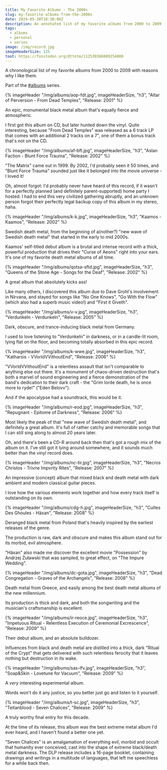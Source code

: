 ```yaml
---
title: My Favorite Albums - The 2000s
slug: my-favorite-albums-from-the-2000s
date: 2024-05-30T10:30:00Z
description: An annotated list of my favorite albums from 2000 to 2009.
tags:
  - albums
  - personal
  - series
image: /img/record.jpg
imageHeaderSize: 125
toot: https://fosstodon.org/@ttntm/112530368809254000
---
```


A chronological list of my favorite albums from 2000 to 2009 with reasons why I like them.

Part of the [#albums](/tags/albums/) series.

<div class="hr shadow mt2 mb2"></div>

{% imageHeader "/img/albums/aop-fdt.jpg", imageHeaderSize, "h3", "Altar of Perversion - From Dead Temples", "Release: 2001" %}

An epic, monumental black metal album that's equally fierce and atmospheric.

I first got this album on CD, but later hunted down the vinyl. Quite interesting, because "From Dead Temples" was released as a 6 track LP that comes with an additional 2 tracks on a 7", one of them a bonus track that's not on the CD.

{% imageHeader "/img/albums/af-bft.jpg", imageHeaderSize, "h3", "Aslan Faction - Blunt Force Trauma", "Release: 2002" %}

"The Matrix" came out in 1999. By 2002, I'd probably seen it 50 times, and "Blunt Force Trauma" sounded just like it belonged into the movie universe - I loved it!

Oh, almost forgot: I'd probably never have heard of this record, if it wasn't for a perfectly planned (and definitely parent-supported) home party I hosted. I had to end this very civilized gathering abruptly, and an unknown person forgot their perfectly legal backup copy of this album in my stereo, haha.

{% imageHeader "/img/albums/k-k.jpg", imageHeaderSize, "h3", "Kaamos - Kaamos", "Release: 2002" %}

Swedish death metal, from the beginning of a(nother?) "new wave of Swedish death metal" that started in the early to mid 2000s.

Kaamos' self-titled debut album is a brutal and intense record with a thick, powerful production that drives their "Curse of Aeons" right into your ears. It's one of my favorite death metal albums of all time.

{% imageHeader "/img/albums/qotsa-sftd.jpg", imageHeaderSize, "h3", "Queens of the Stone Age - Songs for the Deaf", "Release: 2002" %}

A great album that absolutely kicks ass!

Like many others, I discovered this album due to Dave Grohl's involvement in Nirvana, and stayed for songs like "No One Knows", "Go With the Flow" (which also had a superb music video!) and "First it Giveth".

{% imageHeader "/img/albums/v-v.jpg", imageHeaderSize, "h3", "Verdunkeln - Verdunkeln", "Release: 2005" %}

Dark, obscure, and trance-inducing black metal from Germany.

I used to love listening to "Verdunkeln" in darkness, or in a candle-lit room, lying flat on the floor, and becoming totally absorbed in this epic record.

{% imageHeader "/img/albums/k-wwe.jpg", imageHeaderSize, "h3", "Katharsis - VVorldVVithoutEnd", "Release: 2006" %}

"VVorldVVithoutEnd" is a relentless assault that isn't comparable to anything else out there. It's a monument of chaos-driven destruction that's both a marvel of sound engineering and a fierce demonstration of the band's dedication to their dark craft - the "Grim lorde death, he is once more to ryde!" ("Eden Belovv").

And if the apocalypse had a soundtrack, this would be it.

{% imageHeader "/img/albums/r-eod.jpg", imageHeaderSize, "h3", "Repugnant - Epitome of Darkness", "Release: 2006" %}

Most likely the peak of that "new wave of Swedish death metal", and definitely a great album. It's full of rather catchy and memorable songs that I can still sing along to almost 20 years later.

Oh, and there's been a CD-R around back then that's got a rough mix of the album on it. I've still got it lying around somewhere, and it sounds much better than the vinyl record does.

{% imageHeader "/img/albums/nc-tir.jpg", imageHeaderSize, "h3", "Necros Christos - Trivne Impvrity Rites", "Release: 2007" %}

An impressive (concept) album that mixed black and death metal with dark ambient and modern classical guitar pieces.

I love how the various elements work together and how every track itself is outstanding on its own.

{% imageHeader "/img/albums/cdg-h.jpg", imageHeaderSize, "h3", "Cultes Des Ghoules - Häxan", "Release: 2008" %}

Deranged black metal from Poland that's heavily inspired by the earliest releases of the genre.

The production is raw, dark and obscure and makes this album stand out for its morbid, evil atmosphere.

"Häxan" also made me discover the excellent movie "Possession" by Andrzej Żuławski that was sampled, to great effect, on "The Impure Wedding".

{% imageHeader "/img/albums/dc-gota.jpg", imageHeaderSize, "h3", "Dead Congregation - Graves of the Archangels", "Release: 2008" %}

Death metal from Greece, and easily among the best death metal albums of the new millennium.

Its production is thick and dark, and both the songwriting and the musician's craftsmanship is excellent.

{% imageHeader "/img/albums/ir-reoce.jpg", imageHeaderSize, "h3", "Impetuous Ritual - Relentless Execution of Ceremonial Excrescence", "Release: 2009" %}

Their debut album, and an absolute bulldozer.

Influences from black and death metal are distilled into a thick, dark "Ritual of the Crypt" that gets delivered with such relentless ferocity that it leaves nothing but destruction in its wake.

{% imageHeader "/img/albums/sas-lfv.jpg", imageHeaderSize, "h3", "Soap&Skin - Lovetune for Vacuum", "Release: 2009" %}

A _very_ interesting experimental album.

Words won't do it any justice, so you better just go and listen to it yourself.

{% imageHeader "/img/albums/t-sc.jpg", imageHeaderSize, "h3", "Teitanblood - Seven Chalices", "Release: 2009" %}

A truly worthy final entry for this decade.

At the time of its release, this album was the best extreme metal album I'd ever heard, and I haven't found a better one yet.

"Seven Chalices" is an amalgamation of everything evil, morbid and occult that humanity ever conceived, cast into the shape of extreme black/death metal darkness. The DLP release includes a 16-page booklet, containing drawings and writings in a multitude of languages, that left me speechless for a while back then.
